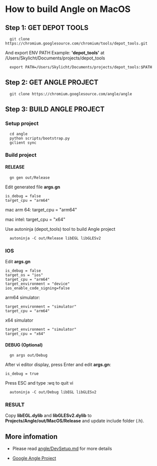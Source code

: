 # How to build Angle on MacOS

## Step 1: GET DEPOT TOOLS

```console
  git clone https://chromium.googlesource.com/chromium/tools/depot_tools.git
```

And export ENV PATH
Example: **'depot_tools'** at /Users/Skylicht/Documents/projects/depot_tools

```console
  export PATH=/Users/Skylicht/Documents/projects/depot_tools:$PATH
```

## Step 2: GET ANGLE PROJECT

```console
  git clone https://chromium.googlesource.com/angle/angle
```

## Step 3: BUILD ANGLE PROJECT

### Setup project
```console
  cd angle
  python scripts/bootstrap.py
  gclient sync
```

### Build project

#### RELEASE

```console
  gn gen out/Release
```
Edit generated file **args.gn**
```console
is_debug = false
target_cpu = "arm64"
```
mac arm 64:
target_cpu = "arm64"

mac intel:
target_cpu = "x64"

Use autoninja (depot_tools) tool to build Angle project

```console
  autoninja -C out/Release libEGL libGLESv2
```

### IOS
Edit **args.gn**
```console
is_debug = false
target_os = "ios"
target_cpu = "arm64"
target_environment = "device"
ios_enable_code_signing=false
```

arm64 simulator:
```console
target_environment = "simulator"
target_cpu = "arm64"
```
x64 simulator
```console
target_environment = "simulator"
target_cpu = "x64"
```

#### DEBUG (Optional)
```console
  gn args out/Debug
```
After vi editor display, press Enter and edit **args.gn**:
```console
is_debug = true
```

Press ESC and type :wq to quit vi

```console
  autoninja -C out/Debug libEGL libGLESv2
```
### RESULT

Copy **libEGL.dylib** and **libGLESv2.dylib** to **Projects/Angle/out/MacOS/Release** and update include folder (.h).

## More infomation

- Please read [angle/DevSetup.md](https://github.com/google/angle/blob/master/doc/DevSetup.md) for more details

- [Google Angle Project](https://github.com/google/angle)
